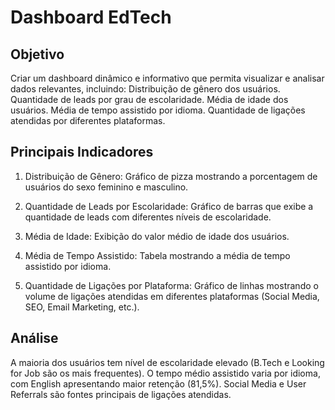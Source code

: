 # Dashboard EdTech

## Objetivo

Criar um dashboard dinâmico e informativo que permita visualizar e analisar dados relevantes, incluindo:
Distribuição de gênero dos usuários.
Quantidade de leads por grau de escolaridade.
Média de idade dos usuários.
Média de tempo assistido por idioma.
Quantidade de ligações atendidas por diferentes plataformas.

## Principais Indicadores

1. Distribuição de Gênero: Gráfico de pizza mostrando a porcentagem de usuários do sexo feminino e masculino.

2. Quantidade de Leads por Escolaridade: Gráfico de barras que exibe a quantidade de leads com diferentes níveis de escolaridade.

3. Média de Idade: Exibição do valor médio de idade dos usuários.

4. Média de Tempo Assistido: Tabela mostrando a média de tempo assistido por idioma.

5. Quantidade de Ligações por Plataforma: Gráfico de linhas mostrando o volume de ligações atendidas em diferentes plataformas (Social Media, SEO, Email Marketing, etc.).

## Análise

A maioria dos usuários tem nível de escolaridade elevado (B.Tech e Looking for Job são os mais frequentes).
O tempo médio assistido varia por idioma, com English apresentando maior retenção (81,5%).
Social Media e User Referrals são fontes principais de ligações atendidas.
